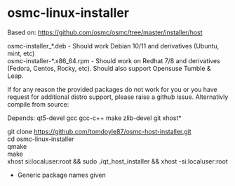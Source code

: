 # osmc-linux-installer

Based on: https://github.com/osmc/osmc/tree/master/installer/host

osmc-installer_\*.deb - Should work Debian 10/11 and derivatives (Ubuntu, mint, etc)</BR>
osmc-installer-\*.x86_64.rpm - Should work on Redhat 7/8 and derivatives (Fedora, Centos, Rocky, etc).  Should also support Opensuse Tumble & Leap.  

If for any reason the provided packages do not work for you or you have request for additional distro support, please raise a github issue. Alternativly compile from source:
 
Depends: qt5-devel gcc gcc-c++ make zlib-devel git xhost*

git clone https://github.com/tomdoyle87/osmc-host-installer.git</BR>
cd osmc-linux-installer</BR>
qmake</BR>
make</BR>
xhost si:localuser:root && sudo ./qt_host_installer && xhost -si:localuser:root

* Generic package names given
